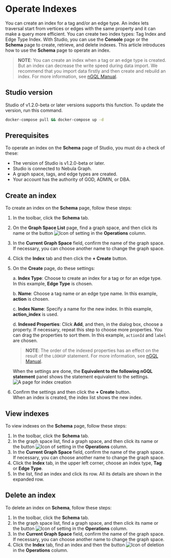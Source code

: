 # Operate Indexes

You can create an index for a tag and/or an edge type. An index lets traversal start from vertices or edges with the same property and it can make a query more efficient. You can create two index types: Tag Index and Edge Type Index. With Studio, you can use the **Console** page or the **Schema** page to create, retrieve, and delete indexes. This article introduces how to use the **Schema** page to operate an index.

> **NOTE**: You can create an index when a tag or an edge type is created. But an index can decrease the write speed during data import. We recommend that you import data firstly and then create and rebuild an index. For more information, see [nGQL Manual](https://docs.nebula-graph.io/manual-EN/2.query-language/4.statement-syntax/1.data-definition-statements/ "Click to go to the Nebula Graph website").

## Studio version

Studio of v1.2.0-beta or later versions supports this function. To update the version, run this command.

```bash
docker-compose pull && docker-compose up -d
```

## Prerequisites

To operate an index on the **Schema** page of Studio, you must do a check of these:

- The version of Studio is v1.2.0-beta or later.
- Studio is connected to Nebula Graph.
- A graph space, tags, and edge types are created.
- Your account has the authority of GOD, ADMIN, or DBA.

## Create an index

To create an index on the **Schema** page, follow these steps:

1. In the toolbar, click the **Schema** tab.
2. On the **Graph Space List** page, find a graph space, and then click its name or the button ![Icon of setting](https://docs-cdn.nebula-graph.com.cn/nebula-studio-docs/st-ug-018.png "Set") in the **Operations** column.
3. In the **Current Graph Space** field, confirm the name of the graph space. If necessary, you can choose another name to change the graph space.
4. Click the **Index** tab and then click the **+ Create** button.
5. On the **Create** page, do these settings:

   a. **Index Type**: Choose to create an index for a tag or for an edge type. In this example, **Edge Type** is chosen.

   b. **Name**: Choose a tag name or an edge type name. In this example, **action** is chosen.

   c. **Index Name**: Specify a name for the new index. In this example, **action_index** is used.

   d. **Indexed Properties**: Click **Add**, and then, in the dialog box, choose a property. If necessary, repeat this step to choose more properties. You can drag the properties to sort them. In this example, `actionId` and `label` are chosen.
   > **NOTE**: The order of the indexed properties has an effect on the result of the `LOOKUP` statement. For more information, see [nGQL Manual](https://docs.nebula-graph.io/manual-EN/2.query-language/4.statement-syntax/2.data-query-and-manipulation-statements/lookup-syntax/#error_code_411 "Click to go to the Nebula Graph website").

   When the settings are done, the **Equivalent to the following nGQL statement** panel shows the statement equivalent to the settings.  
![A page for index creation](https://docs-cdn.nebula-graph.com.cn/nebula-studio-docs/st-ug-030.png "Create an index")

6. Confirm the settings and then click the **+ Create** button.  
   When an index is created, the index list shows the new index.

## View indexes

To view indexes on the **Schema** page, follow these steps:

1. In the toolbar, click the **Schema** tab.
2. In the graph space list, find a graph space, and then click its name or the button ![Icon of setting](https://docs-cdn.nebula-graph.com.cn/nebula-studio-docs/st-ug-018.png "Set") in the **Operations** column.
3. In the **Current Graph Space** field, confirm the name of the graph space. If necessary, you can choose another name to change the graph space.
4. Click the **Index** tab, in the upper left corner, choose an index type, **Tag** or **Edge Type**.
5. In the list, find an index and click its row. All its details are shown in the expanded row.

## Delete an index

To delete an index on **Schema**, follow these steps:

1. In the toolbar, click the **Schema** tab.
2. In the graph space list, find a graph space, and then click its name or the button ![Icon of setting](https://docs-cdn.nebula-graph.com.cn/nebula-studio-docs/st-ug-018.png "Set") in the **Operations** column.
3. In the **Current Graph Space** field, confirm the name of the graph space. If necessary, you can choose another name to change the graph space.
4. Click the **Index** tab, find an index and then the button ![Icon of deletion](https://docs-cdn.nebula-graph.com.cn/nebula-studio-docs/st-ug-017.png "Delete") in the **Operations** column.
